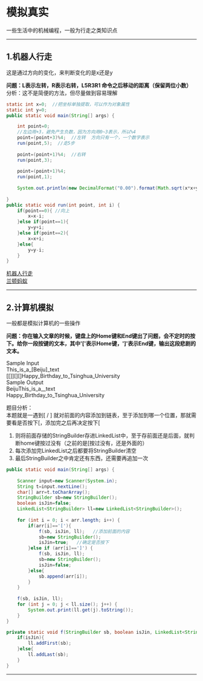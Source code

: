 # 模拟真实

一些生活中的机械编程，一般为行走之类知识点

---

## 1.机器人行走

这是通过方向的变化，来判断变化的是x还是y

**问题：L表示左转，R表示右转，L5R3R1 命令之后移动的距离（保留两位小数）**  
分析：这不是简便的方法，但尽量做到容易理解

```java
static int x=0;  //把坐标单独提取，可以作为对象属性
static int y=0;
public static void main(String[] args) {

	int point=0;
	//左边用+3，避免产生负数，因为方向用0~3表示，所以%4
	point=(point+3)%4;  //左转  方向只有一个，一个数字表示
	run(point,5);  //走5步
	
	point=(point+1)%4;  //右转  
	run(point,3);  
	
	point=(point+1)%4; 
	run(point,1);  
	
	System.out.println(new DecimalFormat("0.00").format(Math.sqrt(x*x+y*y)));
		
}
public static void run(int point, int i) {
	if(point==0){ //向上
		x=x-i;
	}else if(point==1){
		y=y+i;
	}else if(point==2){
		x=x+i;
	}else{
		y=y-i;
	}
}
```

[机器人行走](../doc_B/RobotRun.md#1机器人行走)  
[兰顿蚂蚁](../doc_B/RobotRun.md#2兰顿蚂蚁) 


---

## 2.计算机模拟  

一般都是模拟计算机的一些操作  

**问题：你在输入文章的时候，键盘上的Home键和End键出了问题，会不定时的按下。给你一段按键的文本，其中'['表示Home键，']'表示End键，输出这段悲剧的文本。**  

Sample Input  
This_is_a_[Beiju]_text  
[[]][][]Happy_Birthday_to_Tsinghua_University  
Sample Output  
BeijuThis_is_a__text  
Happy_Birthday_to_Tsinghua_University  

题目分析：   
本题就是一遇到[ / ] 就对前面的内容添加到链表，至于添加到哪一个位置，那就需要看是否按下[，添加完之后再决定按下[  
1. 则将前面存储的StringBuilder存进LinkedList中，至于存前面还是后面，就判断home键按过没有（之前的是[按过没有，还是外面的）  
2. 每次添加完LinkedList之后都要将StringBuilder清空  
3. 最后StringBuilder之中肯定还有东西，还需要再追加一次  

```java
public static void main(String[] args) {
	
	Scanner input=new Scanner(System.in);
	String t=input.nextLine();
	char[] arr=t.toCharArray();
	StringBuilder sb=new StringBuilder();
	boolean isJin=false;
	LinkedList<StringBuilder> ll=new LinkedList<StringBuilder>();
	
	for (int i = 0; i < arr.length; i++) {
		if(arr[i]=='['){
			f(sb, isJin, ll);   //添加前面的内容
			sb=new StringBuilder();
			isJin=true;   //确定是否按下
		}else if (arr[i]==']') {
			f(sb, isJin, ll);
			sb=new StringBuilder();
			isJin=false;
		}else{
			sb.append(arr[i]);
		}
	}
	
	f(sb, isJin, ll);
	for (int j = 0; j < ll.size(); j++) {
		System.out.print(ll.get(j).toString());
	}
}

private static void f(StringBuilder sb, boolean isJin, LinkedList<StringBuilder> ll) {
	if(isJin){
		ll.addFirst(sb);
	}else{
		ll.addLast(sb);
	}
}
```

---